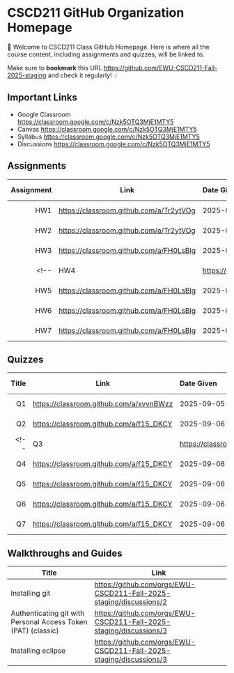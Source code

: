 # CSCD211 GitHub Organization Homepage

:rocket: Welcome to CSCD211 Class GitHub Homepage. Here is where all the course content, including assignments and quizzes, will be linked to. 

Make sure to **bookmark** this URL https://github.com/EWU-CSCD211-Fall-2025-staging and check it regularly! :bulb:

## Important Links
* Google Classroom <a href ="https://classroom.google.com/c/Nzk5OTQ3MjE1MTY5" target="_blank">https://classroom.google.com/c/Nzk5OTQ3MjE1MTY5</a>
* Canvas <a href ="https://classroom.google.com/c/Nzk5OTQ3MjE1MTY5" target="_blank">https://classroom.google.com/c/Nzk5OTQ3MjE1MTY5</a>
* Syllabus <a href ="https://classroom.google.com/c/Nzk5OTQ3MjE1MTY5" target="_blank">https://classroom.google.com/c/Nzk5OTQ3MjE1MTY5</a>
* Discussions <a href ="https://classroom.google.com/c/Nzk5OTQ3MjE1MTY5" target="_blank">https://classroom.google.com/c/Nzk5OTQ3MjE1MTY5</a>

## Assignments
| Assignment | Link | Date Given | Due Date |
|-----------:|------|:-----------|----------|
| HW1 | <a href="https://classroom.github.com/a/Tr2ytVOg" target="_blank">https://classroom.github.com/a/Tr2ytVOg</a> | 2025-09-03 | 2025-09-21 |
| HW2 | <a href="https://classroom.github.com/a/Tr2ytVOg" target="_blank">https://classroom.github.com/a/Tr2ytVOg</a> | 2025-09-03 | 2025-09-21 |
| HW3 | <a href="https://classroom.github.com/a/FH0LsBlg" target="_blank">https://classroom.github.com/a/FH0LsBlg</a> | 2025-09-04 | 2025-09-21 |
<!-- | HW4 | <a href="https://classroom.github.com/a/FH0LsBlg" target="_blank">https://classroom.github.com/a/FH0LsBlg</a> | 2025-09-04 | 2025-09-21 |
| HW5 | <a href="https://classroom.github.com/a/FH0LsBlg" target="_blank">https://classroom.github.com/a/FH0LsBlg</a> | 2025-09-04 | 2025-09-21 |
| HW6 | <a href="https://classroom.github.com/a/FH0LsBlg" target="_blank">https://classroom.github.com/a/FH0LsBlg</a> | 2025-09-04 | 2025-09-21 |
| HW7 | <a href="https://classroom.github.com/a/FH0LsBlg" target="_blank">https://classroom.github.com/a/FH0LsBlg</a> | 2025-09-04 | 2025-09-21 | -->

##  Quizzes 
| Title | Link | Date Given | Due Date |
|------:|------|:-----------|----------|
| Q1  | <a href="https://classroom.github.com/a/xvvnBWzz" target="_blank">https://classroom.github.com/a/xvvnBWzz</a> | 2025-09-05 | 2025-09-21 |
| Q2  | <a href="https://classroom.github.com/a/f15_DKCY" target="_blank">https://classroom.github.com/a/f15_DKCY</a> | 2025-09-06 | 2025-09-21 |
<!-- | Q3  | <a href="https://classroom.github.com/a/f15_DKCY" target="_blank">https://classroom.github.com/a/f15_DKCY</a> | 2025-09-06 | 2025-09-21 |
| Q4  | <a href="https://classroom.github.com/a/f15_DKCY" target="_blank">https://classroom.github.com/a/f15_DKCY</a> | 2025-09-06 | 2025-09-21 |
| Q5  | <a href="https://classroom.github.com/a/f15_DKCY" target="_blank">https://classroom.github.com/a/f15_DKCY</a> | 2025-09-06 | 2025-09-21 |
| Q6  | <a href="https://classroom.github.com/a/f15_DKCY" target="_blank">https://classroom.github.com/a/f15_DKCY</a> | 2025-09-06 | 2025-09-21 |
| Q7  | <a href="https://classroom.github.com/a/f15_DKCY" target="_blank">https://classroom.github.com/a/f15_DKCY</a> | 2025-09-06 | 2025-09-21 | -->

## Walkthroughs and Guides
| Title | Link |
|-------|------|
| Installing git | <a href="https://github.com/orgs/EWU-CSCD211-Fall-2025-staging/discussions/2" target="_blank">https://github.com/orgs/EWU-CSCD211-Fall-2025-staging/discussions/2</a> |
| Authenticating git with Personal Access Token (PAT) (classic) | <a href="https://github.com/orgs/EWU-CSCD211-Fall-2025-staging/discussions/3" target="_blank">https://github.com/orgs/EWU-CSCD211-Fall-2025-staging/discussions/3</a> |
| Installing eclipse | <a href="https://github.com/orgs/EWU-CSCD211-Fall-2025-staging/discussions/3" target="_blank">https://github.com/orgs/EWU-CSCD211-Fall-2025-staging/discussions/3</a> |



